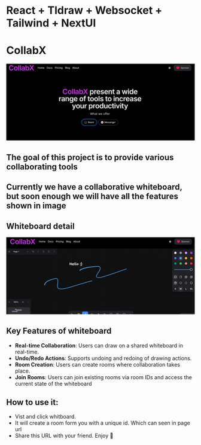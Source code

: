 # React + Tldraw + Websocket + Tailwind + NextUI

# CollabX

![alt text]({BD007626-96DD-4037-9B9C-2DB2E826C15E}-1.png)

## The goal of this project is to provide various collaborating tools

## Currently we have a collaborative whiteboard, but soon enough we will have all the features shown in image

## Whiteboard detail

![alt text]({39DC1800-B0C1-4259-92F8-05CD9D59E4CD}.png)

## Key Features of whiteboard

- **Real-time Collaboration**: Users can draw on a shared whiteboard in real-time.
- **Undo/Redo Actions**: Supports undoing and redoing of drawing actions.
- **Room Creation**: Users can create rooms where collaboration takes place.
- **Join Rooms**: Users can join existing rooms via room IDs and access the current state of the whiteboard

## How to use it:

- Vist and click whitboard.
- It will create a room form you with a unique id. Which can seen in page url
- Share this URL with your friend. Enjoy 🎉
